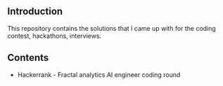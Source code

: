 ## Introduction
This repository contains the solutions that I came up with for the coding contest, hackathons, interviews.


## Contents

* Hackerrank
            - Fractal analytics AI engineer coding round
